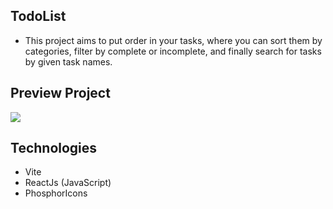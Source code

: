 ## TodoList
- This project aims to put order in your tasks, where you can sort them by categories, filter by complete or incomplete,
and finally search for tasks by given task names.  

## Preview Project
<a href="https://todo-list-react-roan.vercel.app/">
<img src="https://github.com/CarlosHenriqueG/TodoList-ReactJs/assets/134162187/913e51ca-0956-4da9-bb45-74021690c376" />
<a/>


## Technologies
- Vite 
- ReactJs (JavaScript)
- PhosphorIcons
